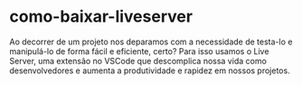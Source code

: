 # como-baixar-liveserver
Ao decorrer de um projeto nos deparamos com a necessidade de testa-lo e manipulá-lo de forma fácil e eficiente, certo? Para isso usamos o Live Server, uma extensão no VSCode que descomplica nossa vida como desenvolvedores e aumenta a produtividade e rapidez em nossos projetos. 
